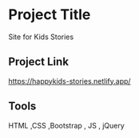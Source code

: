 
# Project Title

Site for Kids Stories


## Project Link

https://happykids-stories.netlify.app/
## Tools

HTML ,CSS ,Bootstrap , JS , jQuery

